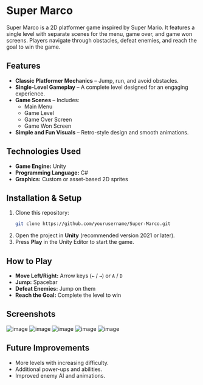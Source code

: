 # Super Marco

Super Marco is a 2D platformer game inspired by Super Mario. It features a single level with separate scenes for the menu, game over, and game won screens. Players navigate through obstacles, defeat enemies, and reach the goal to win the game.

## Features

- **Classic Platformer Mechanics** – Jump, run, and avoid obstacles.
- **Single-Level Gameplay** – A complete level designed for an engaging experience.
- **Game Scenes** – Includes:
  - Main Menu
  - Game Level
  - Game Over Screen
  - Game Won Screen
- **Simple and Fun Visuals** – Retro-style design and smooth animations.

## Technologies Used

- **Game Engine:** Unity
- **Programming Language:** C#
- **Graphics:** Custom or asset-based 2D sprites

## Installation & Setup

1. Clone this repository:
   ```sh
   git clone https://github.com/yourusername/Super-Marco.git
   ```
2. Open the project in **Unity** (recommended version 2021 or later).
3. Press **Play** in the Unity Editor to start the game.

## How to Play

- **Move Left/Right:** Arrow keys (`←` / `→`) or `A` / `D`
- **Jump:** Spacebar
- **Defeat Enemies:** Jump on them
- **Reach the Goal:** Complete the level to win

## Screenshots

![image](https://github.com/user-attachments/assets/d325d6c4-2036-4526-96a9-f0f55a09474e)
![image](https://github.com/user-attachments/assets/2a1301b9-66bd-4ad7-8cba-31e2346c0bcc)
![image](https://github.com/user-attachments/assets/06e25fc7-9fac-4da0-bf77-df1296c14994)
![image](https://github.com/user-attachments/assets/ca5e2d79-7b93-4f8a-ad2b-d8f4f4e5d34b)
![image](https://github.com/user-attachments/assets/5e9d0d09-804e-4358-9bbe-7765d6741b0c)


## Future Improvements

- More levels with increasing difficulty.
- Additional power-ups and abilities.
- Improved enemy AI and animations.

